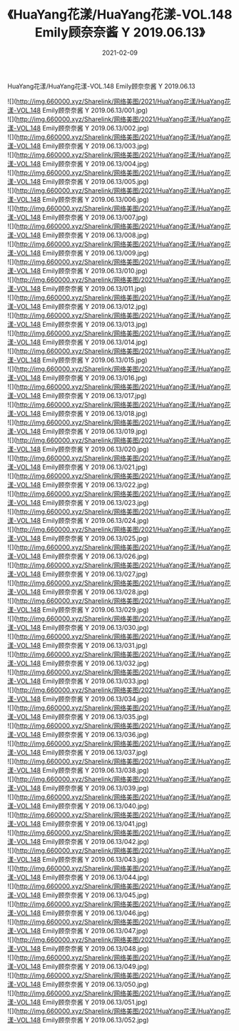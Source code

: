 ﻿---
layout: post
title:  《HuaYang花漾/HuaYang花漾-VOL.148 Emily顾奈奈酱 Y 2019.06.13》
date:   2021-02-09
img: http://img.660000.xyz/Sharelink/网络美图/2021/HuaYang花漾/HuaYang花漾-VOL.148 Emily顾奈奈酱 Y 2019.06.13/000.jpg
categories: [美女, 清纯, 唯美]
---

HuaYang花漾/HuaYang花漾-VOL.148 Emily顾奈奈酱 Y 2019.06.13

 ![](http://img.660000.xyz/Sharelink/网络美图/2021/HuaYang花漾/HuaYang花漾-VOL.148 Emily顾奈奈酱 Y 2019.06.13/001.jpg) <br>![](http://img.660000.xyz/Sharelink/网络美图/2021/HuaYang花漾/HuaYang花漾-VOL.148 Emily顾奈奈酱 Y 2019.06.13/002.jpg) <br>![](http://img.660000.xyz/Sharelink/网络美图/2021/HuaYang花漾/HuaYang花漾-VOL.148 Emily顾奈奈酱 Y 2019.06.13/003.jpg) <br>![](http://img.660000.xyz/Sharelink/网络美图/2021/HuaYang花漾/HuaYang花漾-VOL.148 Emily顾奈奈酱 Y 2019.06.13/004.jpg) <br>![](http://img.660000.xyz/Sharelink/网络美图/2021/HuaYang花漾/HuaYang花漾-VOL.148 Emily顾奈奈酱 Y 2019.06.13/005.jpg) <br>![](http://img.660000.xyz/Sharelink/网络美图/2021/HuaYang花漾/HuaYang花漾-VOL.148 Emily顾奈奈酱 Y 2019.06.13/006.jpg) <br>![](http://img.660000.xyz/Sharelink/网络美图/2021/HuaYang花漾/HuaYang花漾-VOL.148 Emily顾奈奈酱 Y 2019.06.13/007.jpg) <br>![](http://img.660000.xyz/Sharelink/网络美图/2021/HuaYang花漾/HuaYang花漾-VOL.148 Emily顾奈奈酱 Y 2019.06.13/008.jpg) <br>![](http://img.660000.xyz/Sharelink/网络美图/2021/HuaYang花漾/HuaYang花漾-VOL.148 Emily顾奈奈酱 Y 2019.06.13/009.jpg) <br>![](http://img.660000.xyz/Sharelink/网络美图/2021/HuaYang花漾/HuaYang花漾-VOL.148 Emily顾奈奈酱 Y 2019.06.13/010.jpg) <br>![](http://img.660000.xyz/Sharelink/网络美图/2021/HuaYang花漾/HuaYang花漾-VOL.148 Emily顾奈奈酱 Y 2019.06.13/011.jpg) <br>![](http://img.660000.xyz/Sharelink/网络美图/2021/HuaYang花漾/HuaYang花漾-VOL.148 Emily顾奈奈酱 Y 2019.06.13/012.jpg) <br>![](http://img.660000.xyz/Sharelink/网络美图/2021/HuaYang花漾/HuaYang花漾-VOL.148 Emily顾奈奈酱 Y 2019.06.13/013.jpg) <br>![](http://img.660000.xyz/Sharelink/网络美图/2021/HuaYang花漾/HuaYang花漾-VOL.148 Emily顾奈奈酱 Y 2019.06.13/014.jpg) <br>![](http://img.660000.xyz/Sharelink/网络美图/2021/HuaYang花漾/HuaYang花漾-VOL.148 Emily顾奈奈酱 Y 2019.06.13/015.jpg) <br>![](http://img.660000.xyz/Sharelink/网络美图/2021/HuaYang花漾/HuaYang花漾-VOL.148 Emily顾奈奈酱 Y 2019.06.13/016.jpg) <br>![](http://img.660000.xyz/Sharelink/网络美图/2021/HuaYang花漾/HuaYang花漾-VOL.148 Emily顾奈奈酱 Y 2019.06.13/017.jpg) <br>![](http://img.660000.xyz/Sharelink/网络美图/2021/HuaYang花漾/HuaYang花漾-VOL.148 Emily顾奈奈酱 Y 2019.06.13/018.jpg) <br>![](http://img.660000.xyz/Sharelink/网络美图/2021/HuaYang花漾/HuaYang花漾-VOL.148 Emily顾奈奈酱 Y 2019.06.13/019.jpg) <br>![](http://img.660000.xyz/Sharelink/网络美图/2021/HuaYang花漾/HuaYang花漾-VOL.148 Emily顾奈奈酱 Y 2019.06.13/020.jpg) <br>![](http://img.660000.xyz/Sharelink/网络美图/2021/HuaYang花漾/HuaYang花漾-VOL.148 Emily顾奈奈酱 Y 2019.06.13/021.jpg) <br>![](http://img.660000.xyz/Sharelink/网络美图/2021/HuaYang花漾/HuaYang花漾-VOL.148 Emily顾奈奈酱 Y 2019.06.13/022.jpg) <br>![](http://img.660000.xyz/Sharelink/网络美图/2021/HuaYang花漾/HuaYang花漾-VOL.148 Emily顾奈奈酱 Y 2019.06.13/023.jpg) <br>![](http://img.660000.xyz/Sharelink/网络美图/2021/HuaYang花漾/HuaYang花漾-VOL.148 Emily顾奈奈酱 Y 2019.06.13/024.jpg) <br>![](http://img.660000.xyz/Sharelink/网络美图/2021/HuaYang花漾/HuaYang花漾-VOL.148 Emily顾奈奈酱 Y 2019.06.13/025.jpg) <br>![](http://img.660000.xyz/Sharelink/网络美图/2021/HuaYang花漾/HuaYang花漾-VOL.148 Emily顾奈奈酱 Y 2019.06.13/026.jpg) <br>![](http://img.660000.xyz/Sharelink/网络美图/2021/HuaYang花漾/HuaYang花漾-VOL.148 Emily顾奈奈酱 Y 2019.06.13/027.jpg) <br>![](http://img.660000.xyz/Sharelink/网络美图/2021/HuaYang花漾/HuaYang花漾-VOL.148 Emily顾奈奈酱 Y 2019.06.13/028.jpg) <br>![](http://img.660000.xyz/Sharelink/网络美图/2021/HuaYang花漾/HuaYang花漾-VOL.148 Emily顾奈奈酱 Y 2019.06.13/029.jpg) <br>![](http://img.660000.xyz/Sharelink/网络美图/2021/HuaYang花漾/HuaYang花漾-VOL.148 Emily顾奈奈酱 Y 2019.06.13/030.jpg) <br>![](http://img.660000.xyz/Sharelink/网络美图/2021/HuaYang花漾/HuaYang花漾-VOL.148 Emily顾奈奈酱 Y 2019.06.13/031.jpg) <br>![](http://img.660000.xyz/Sharelink/网络美图/2021/HuaYang花漾/HuaYang花漾-VOL.148 Emily顾奈奈酱 Y 2019.06.13/032.jpg) <br>![](http://img.660000.xyz/Sharelink/网络美图/2021/HuaYang花漾/HuaYang花漾-VOL.148 Emily顾奈奈酱 Y 2019.06.13/033.jpg) <br>![](http://img.660000.xyz/Sharelink/网络美图/2021/HuaYang花漾/HuaYang花漾-VOL.148 Emily顾奈奈酱 Y 2019.06.13/034.jpg) <br>![](http://img.660000.xyz/Sharelink/网络美图/2021/HuaYang花漾/HuaYang花漾-VOL.148 Emily顾奈奈酱 Y 2019.06.13/035.jpg) <br>![](http://img.660000.xyz/Sharelink/网络美图/2021/HuaYang花漾/HuaYang花漾-VOL.148 Emily顾奈奈酱 Y 2019.06.13/036.jpg) <br>![](http://img.660000.xyz/Sharelink/网络美图/2021/HuaYang花漾/HuaYang花漾-VOL.148 Emily顾奈奈酱 Y 2019.06.13/037.jpg) <br>![](http://img.660000.xyz/Sharelink/网络美图/2021/HuaYang花漾/HuaYang花漾-VOL.148 Emily顾奈奈酱 Y 2019.06.13/038.jpg) <br>![](http://img.660000.xyz/Sharelink/网络美图/2021/HuaYang花漾/HuaYang花漾-VOL.148 Emily顾奈奈酱 Y 2019.06.13/039.jpg) <br>![](http://img.660000.xyz/Sharelink/网络美图/2021/HuaYang花漾/HuaYang花漾-VOL.148 Emily顾奈奈酱 Y 2019.06.13/040.jpg) <br>![](http://img.660000.xyz/Sharelink/网络美图/2021/HuaYang花漾/HuaYang花漾-VOL.148 Emily顾奈奈酱 Y 2019.06.13/041.jpg) <br>![](http://img.660000.xyz/Sharelink/网络美图/2021/HuaYang花漾/HuaYang花漾-VOL.148 Emily顾奈奈酱 Y 2019.06.13/042.jpg) <br>![](http://img.660000.xyz/Sharelink/网络美图/2021/HuaYang花漾/HuaYang花漾-VOL.148 Emily顾奈奈酱 Y 2019.06.13/043.jpg) <br>![](http://img.660000.xyz/Sharelink/网络美图/2021/HuaYang花漾/HuaYang花漾-VOL.148 Emily顾奈奈酱 Y 2019.06.13/044.jpg) <br>![](http://img.660000.xyz/Sharelink/网络美图/2021/HuaYang花漾/HuaYang花漾-VOL.148 Emily顾奈奈酱 Y 2019.06.13/045.jpg) <br>![](http://img.660000.xyz/Sharelink/网络美图/2021/HuaYang花漾/HuaYang花漾-VOL.148 Emily顾奈奈酱 Y 2019.06.13/046.jpg) <br>![](http://img.660000.xyz/Sharelink/网络美图/2021/HuaYang花漾/HuaYang花漾-VOL.148 Emily顾奈奈酱 Y 2019.06.13/047.jpg) <br>![](http://img.660000.xyz/Sharelink/网络美图/2021/HuaYang花漾/HuaYang花漾-VOL.148 Emily顾奈奈酱 Y 2019.06.13/048.jpg) <br>![](http://img.660000.xyz/Sharelink/网络美图/2021/HuaYang花漾/HuaYang花漾-VOL.148 Emily顾奈奈酱 Y 2019.06.13/049.jpg) <br>![](http://img.660000.xyz/Sharelink/网络美图/2021/HuaYang花漾/HuaYang花漾-VOL.148 Emily顾奈奈酱 Y 2019.06.13/050.jpg) <br>![](http://img.660000.xyz/Sharelink/网络美图/2021/HuaYang花漾/HuaYang花漾-VOL.148 Emily顾奈奈酱 Y 2019.06.13/051.jpg) <br>![](http://img.660000.xyz/Sharelink/网络美图/2021/HuaYang花漾/HuaYang花漾-VOL.148 Emily顾奈奈酱 Y 2019.06.13/052.jpg) <br>